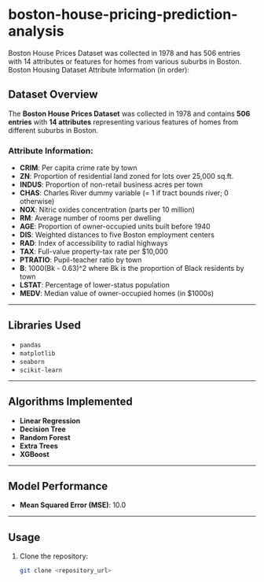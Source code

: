 # boston-house-pricing-prediction-analysis
Boston House Prices Dataset was collected in 1978 and has 506 entries with 14 attributes or features for homes from various suburbs in Boston.
Boston Housing Dataset Attribute Information (in order):

## Dataset Overview
The **Boston House Prices Dataset** was collected in 1978 and contains **506 entries** with **14 attributes** representing various features of homes from different suburbs in Boston.

### Attribute Information:
- **CRIM**: Per capita crime rate by town  
- **ZN**: Proportion of residential land zoned for lots over 25,000 sq.ft.  
- **INDUS**: Proportion of non-retail business acres per town  
- **CHAS**: Charles River dummy variable (= 1 if tract bounds river; 0 otherwise)  
- **NOX**: Nitric oxides concentration (parts per 10 million)  
- **RM**: Average number of rooms per dwelling  
- **AGE**: Proportion of owner-occupied units built before 1940  
- **DIS**: Weighted distances to five Boston employment centers  
- **RAD**: Index of accessibility to radial highways  
- **TAX**: Full-value property-tax rate per $10,000  
- **PTRATIO**: Pupil-teacher ratio by town  
- **B**: 1000(Bk - 0.63)^2 where Bk is the proportion of Black residents by town  
- **LSTAT**: Percentage of lower-status population  
- **MEDV**: Median value of owner-occupied homes (in $1000s)  

---

## Libraries Used
- `pandas`  
- `matplotlib`  
- `seaborn`  
- `scikit-learn`  

---

## Algorithms Implemented
- **Linear Regression**  
- **Decision Tree**  
- **Random Forest**  
- **Extra Trees**  
- **XGBoost**

---

## Model Performance
- **Mean Squared Error (MSE)**: 10.0  

---

## Usage
1. Clone the repository:  
   ```bash
   git clone <repository_url>

